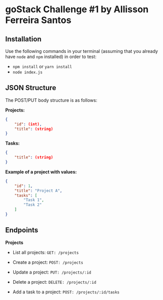 # goStack Challenge #1 by Allisson Ferreira Santos

## Installation
Use the following commands in your terminal (assuming that you already have `node` and `npm` installed) in order to test:
- `npm install` or `yarn install`
- `node index.js`

## JSON Structure
The POST/PUT body structure is as follows:

**Projects:**
```json
{
	"id": (int),
	"title": (string)
}
```

**Tasks:**
```json
{
	"title": (string)
}
```

**Example of a project with values:**

```json
{
	"id": 1,
	"title": "Project A",
	"tasks": [
		"Task 1",
		"Task 2"
	]
}
```

## Endpoints

**Projects**

- List all projects:
`GET: /projects`

- Create a project:
`POST: /projects`

- Update a project:
`PUT: /projects/:id`

- Delete a project:
`DELETE: /projects/:id`

- Add a task to a project:
`POST: /projects/:id/tasks`